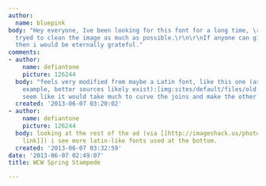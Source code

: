 ```yaml
---
author:
  name: bluepink
body: "Hey everyone, Ive been looking for this font for a long time, \r\n\r\nI have
  tryed to clean the image as much as possible.\r\n\r\nIf anyone can give me any help
  then i would be eternally grateful."
comments:
- author:
    name: defiantone
    picture: 126244
  body: "feels very modified from maybe a Latin font, like this one (as a very quick
    example, better sources likely exist):[img:sites/default/files/old-images/snap_3756.png]\r\n\r\ndoesn't
    seem like it would take much to curve the joins and make the other mods."
  created: '2013-06-07 03:20:02'
- author:
    name: defiantone
    picture: 126244
  body: looking at the rest of the ad (via [[http://imageshack.us/photo/my-images/412/springstampedecover2ij5.jpg/|Imageshack
    link]]) i see more latin-like fonts used at the bottom.
  created: '2013-06-07 03:32:59'
date: '2013-06-07 02:49:07'
title: WCW Spring Stampede

---
```

